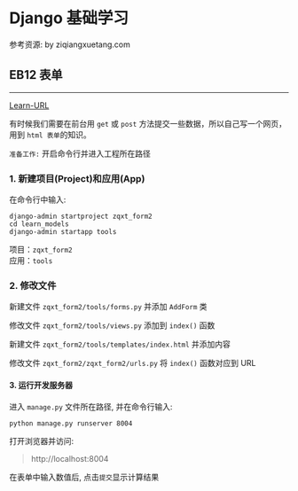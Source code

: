 # Django 基础学习 

参考资源: by ziqiangxuetang.com

## EB12 表单
----

[Learn-URL](https://code.ziqiangxuetang.com/django/django-forms.html)  

有时候我们需要在前台用 `get` 或 `post` 方法提交一些数据，所以自己写一个网页，用到 `html 表单`的知识。  

`准备工作:`
开启命令行并进入工程所在路径

### 1. 新建项目(Project)和应用(App)

在命令行中输入:  

```dos
django-admin startproject zqxt_form2
cd learn_models
django-admin startapp tools
```
项目：`zqxt_form2`   
应用：`tools`   

### 2. 修改文件

新建文件 `zqxt_form2/tools/forms.py` 并添加 `AddForm` 类  

修改文件 `zqxt_form2/tools/views.py` 添加到 `index()` 函数  

新建文件 `zqxt_form2/tools/templates/index.html` 并添加内容  

修改文件 `zqxt_form2/zqxt_form2/urls.py`  将 `index()` 函数对应到 URL  

#### 3. 运行开发服务器

进入 `manage.py` 文件所在路径, 并在命令行输入:  

```dos
python manage.py runserver 8004
```

打开浏览器并访问:  

> http://localhost:8004  

在表单中输入数值后, 点击`提交`显示计算结果  
